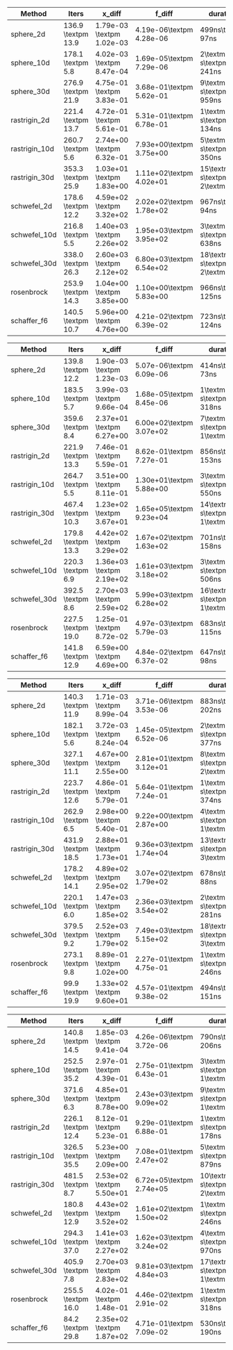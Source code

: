 Method|Iters|x\_diff|f\_diff|duration
-|-|-|-|-
sphere\_2d|136.9 \textpm 13.9 |1.79e-03 \textpm 1.02e-03|4.19e-06\textpm 4.28e-06|499ns\textpm 97ns
sphere\_10d|178.1 \textpm 5.8 |4.02e-03 \textpm 8.47e-04|1.69e-05\textpm 7.29e-06|2\textmu s\textpm 241ns
sphere\_30d|276.9 \textpm 21.9 |4.75e-01 \textpm 3.83e-01|3.68e-01\textpm 5.62e-01|9\textmu s\textpm 959ns
rastrigin\_2d|221.4 \textpm 13.7 |4.72e-01 \textpm 5.61e-01|5.31e-01\textpm 6.78e-01|1\textmu s\textpm 134ns
rastrigin\_10d|260.7 \textpm 5.6 |2.74e+00 \textpm 6.32e-01|7.93e+00\textpm 3.75e+00|5\textmu s\textpm 350ns
rastrigin\_30d|353.3 \textpm 25.9 |1.03e+01 \textpm 1.83e+00|1.11e+02\textpm 4.02e+01|15\textmu s\textpm 2\textmu s
schwefel\_2d|178.6 \textpm 12.2 |4.59e+02 \textpm 3.32e+02|2.02e+02\textpm 1.78e+02|967ns\textpm 94ns
schwefel\_10d|216.8 \textpm 5.5 |1.40e+03 \textpm 2.26e+02|1.95e+03\textpm 3.95e+02|3\textmu s\textpm 638ns
schwefel\_30d|338.0 \textpm 26.3 |2.60e+03 \textpm 2.12e+02|6.80e+03\textpm 6.54e+02|18\textmu s\textpm 2\textmu s
rosenbrock|253.9 \textpm 14.3 |1.04e+00 \textpm 3.85e+00|1.10e+00\textpm 5.83e+00|966ns\textpm 125ns
schaffer\_f6|140.5 \textpm 10.7 |5.96e+00 \textpm 4.76e+00|4.21e-02\textpm 6.39e-02|723ns\textpm 124ns

Method|Iters|x\_diff|f\_diff|duration
-|-|-|-|-
sphere\_2d|139.8 \textpm 12.2 |1.90e-03 \textpm 1.23e-03|5.07e-06\textpm 6.09e-06|414ns\textpm 73ns
sphere\_10d|183.5 \textpm 5.7 |3.99e-03 \textpm 9.66e-04|1.68e-05\textpm 8.45e-06|1\textmu s\textpm 318ns
sphere\_30d|359.6 \textpm 8.4 |2.37e+01 \textpm 6.27e+00|6.00e+02\textpm 3.07e+02|7\textmu s\textpm 1\textmu s
rastrigin\_2d|221.9 \textpm 13.3 |7.46e-01 \textpm 5.59e-01|8.62e-01\textpm 7.27e-01|856ns\textpm 153ns
rastrigin\_10d|264.7 \textpm 5.5 |3.51e+00 \textpm 8.11e-01|1.30e+01\textpm 5.88e+00|3\textmu s\textpm 550ns
rastrigin\_30d|467.4 \textpm 10.3 |1.23e+02 \textpm 3.67e+01|1.65e+05\textpm 9.23e+04|14\textmu s\textpm 1\textmu s
schwefel\_2d|179.8 \textpm 13.3 |4.42e+02 \textpm 3.29e+02|1.67e+02\textpm 1.63e+02|701ns\textpm 158ns
schwefel\_10d|220.3 \textpm 6.9 |1.36e+03 \textpm 2.19e+02|1.61e+03\textpm 3.18e+02|3\textmu s\textpm 506ns
schwefel\_30d|392.5 \textpm 8.6 |2.70e+03 \textpm 2.59e+02|5.99e+03\textpm 6.28e+02|16\textmu s\textpm 1\textmu s
rosenbrock|227.5 \textpm 19.0 |1.25e-01 \textpm 8.72e-02|4.97e-03\textpm 5.79e-03|683ns\textpm 115ns
schaffer\_f6|141.8 \textpm 12.9 |6.59e+00 \textpm 4.69e+00|4.84e-02\textpm 6.37e-02|647ns\textpm 98ns

Method|Iters|x\_diff|f\_diff|duration
-|-|-|-|-
sphere\_2d|140.3 \textpm 11.9 |1.71e-03 \textpm 8.99e-04|3.71e-06\textpm 3.53e-06|883ns\textpm 202ns
sphere\_10d|182.1 \textpm 5.6 |3.72e-03 \textpm 8.24e-04|1.45e-05\textpm 6.52e-06|2\textmu s\textpm 377ns
sphere\_30d|327.1 \textpm 11.1 |4.67e+00 \textpm 2.55e+00|2.81e+01\textpm 3.12e+01|8\textmu s\textpm 2\textmu s
rastrigin\_2d|223.7 \textpm 12.6 |4.86e-01 \textpm 5.79e-01|5.64e-01\textpm 7.24e-01|1\textmu s\textpm 374ns
rastrigin\_10d|262.9 \textpm 6.5 |2.98e+00 \textpm 5.40e-01|9.22e+00\textpm 2.87e+00|4\textmu s\textpm 1\textmu s
rastrigin\_30d|431.9 \textpm 18.5 |2.88e+01 \textpm 1.73e+01|9.36e+03\textpm 1.74e+04|13\textmu s\textpm 3\textmu s
schwefel\_2d|178.2 \textpm 14.1 |4.89e+02 \textpm 2.95e+02|3.07e+02\textpm 1.79e+02|678ns\textpm 88ns
schwefel\_10d|220.1 \textpm 6.0 |1.47e+03 \textpm 1.85e+02|2.36e+03\textpm 3.54e+02|2\textmu s\textpm 281ns
schwefel\_30d|379.5 \textpm 9.2 |2.52e+03 \textpm 1.79e+02|7.49e+03\textpm 5.15e+02|18\textmu s\textpm 3\textmu s
rosenbrock|273.1 \textpm 9.8 |8.89e-01 \textpm 1.02e+00|2.27e-01\textpm 4.75e-01|1\textmu s\textpm 246ns
schaffer\_f6|99.9 \textpm 19.9 |1.33e+02 \textpm 9.60e+01|4.57e-01\textpm 9.38e-02|494ns\textpm 151ns

Method|Iters|x\_diff|f\_diff|duration
-|-|-|-|-
sphere\_2d|140.8 \textpm 14.5 |1.85e-03 \textpm 9.41e-04|4.26e-06\textpm 3.72e-06|790ns\textpm 206ns
sphere\_10d|252.5 \textpm 35.2 |2.97e-01 \textpm 4.39e-01|2.75e-01\textpm 6.43e-01|3\textmu s\textpm 1\textmu s
sphere\_30d|371.6 \textpm 6.3 |4.85e+01 \textpm 8.78e+00|2.43e+03\textpm 9.09e+02|9\textmu s\textpm 1\textmu s
rastrigin\_2d|226.1 \textpm 12.4 |8.12e-01 \textpm 5.23e-01|9.29e-01\textpm 6.88e-01|1\textmu s\textpm 178ns
rastrigin\_10d|326.5 \textpm 35.5 |5.23e+00 \textpm 2.09e+00|7.08e+01\textpm 2.47e+02|5\textmu s\textpm 879ns
rastrigin\_30d|481.5 \textpm 8.7 |2.53e+02 \textpm 5.50e+01|6.72e+05\textpm 2.74e+05|10\textmu s\textpm 2\textmu s
schwefel\_2d|180.8 \textpm 12.9 |4.43e+02 \textpm 3.52e+02|1.61e+02\textpm 1.50e+02|1\textmu s\textpm 246ns
schwefel\_10d|294.3 \textpm 37.0 |1.41e+03 \textpm 2.27e+02|1.62e+03\textpm 3.24e+02|4\textmu s\textpm 970ns
schwefel\_30d|405.9 \textpm 7.8 |2.70e+03 \textpm 2.83e+02|9.81e+03\textpm 4.84e+03|17\textmu s\textpm 1\textmu s
rosenbrock|255.5 \textpm 16.0 |4.02e-01 \textpm 1.48e-01|4.46e-02\textpm 2.91e-02|1\textmu s\textpm 318ns
schaffer\_f6|84.2 \textpm 29.8 |2.35e+02 \textpm 1.87e+02|4.71e-01\textpm 7.09e-02|530ns\textpm 190ns

